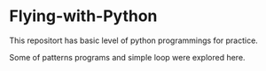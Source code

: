 # Flying-with-Python

This repositort has basic level of python programmings for practice.

Some of patterns programs and simple loop were explored here.
